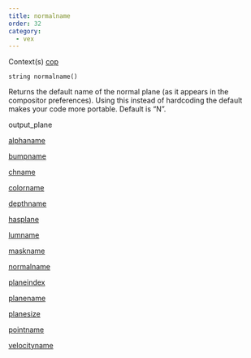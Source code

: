 ```yaml
---
title: normalname
order: 32
category:
  - vex
---
```




Context(s)
[cop](../contexts/cop.html)

`string normalname()`

Returns the default name of the normal plane (as it appears in the
compositor preferences). Using this instead of hardcoding the default
makes your code more portable. Default is “N”.


output_plane

[alphaname](alphaname.html)

[bumpname](bumpname.html)

[chname](chname.html)

[colorname](colorname.html)

[depthname](depthname.html)

[hasplane](hasplane.html)

[lumname](lumname.html)

[maskname](maskname.html)

[normalname](normalname.html)

[planeindex](planeindex.html)

[planename](planename.html)

[planesize](planesize.html)

[pointname](pointname.html)

[velocityname](velocityname.html)
